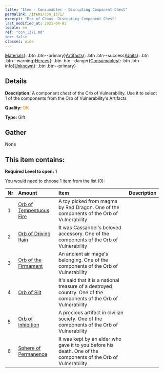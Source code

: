 ```yaml
---
title: "Item - Consumables - Disrupting Component Chest"
permalink: /Items/con_1371/
excerpt: "Era of Chaos  Disrupting Component Chest"
last_modified_at: 2021-04-01
locale: en
ref: "con_1371.md"
toc: false
classes: wide
---
```

 [Materials](/Items/){: .btn .btn--primary}[Artifacts](/Items/Artifacts/){: .btn .btn--success}[Units](/Items/Units/){: .btn .btn--warning}[Heroes](/Items/Heroes/){: .btn .btn--danger}[Consumables](/Items/Consumables/){: .btn .btn--info}[Unknown](/Items/Unknown/){: .btn .btn--primary}

## Details
 **Description:** A component chest of the Orb of Vulnerability. Use it to select 1 of the components from the Orb of Vulnerability's Artifacts

 **Quality:** <span style="color: #FF8C00">OK</span>

 **Type:** Gift

## Gather

  None

## This item contains:

 **Required Level to open:** 1

 You would need to choose 1 item from the list (0):

  | Nr | Amount |     Item    | Description |
  |:---|:-------|:------------|:-----------:|
  | 1 | [Orb of Tempestuous Fire](/Items/art_172/) | A toy picked from magma by Red Dragon. One of the components of the Orb of Vulnerability | 
  | 2 | [Orb of Driving Rain](/Items/art_173/) | It was Cassanbel's beloved accessory. One of the components of the Orb of Vulnerability | 
  | 3 | [Orb of the Firmament](/Items/art_174/) | An ancient air mage's belonging. One of the components of the Orb of Vulnerability | 
  | 4 | [Orb of Silt](/Items/art_175/) | It's said that it is a national treasure of a destroyed country. One of the components of the Orb of Vulnerability | 
  | 5 | [Orb of Inhibition](/Items/art_176/) | A precious artifact in civilian society. One of the components of the Orb of Vulnerability | 
  | 6 | [Sphere of Permanence](/Items/art_177/) | It was kept by an elder who gave it to you before his death. One of the components of the Orb of Vulnerability | 
